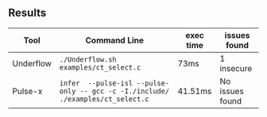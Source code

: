 ## Results

|Tool|Command Line|exec time|issues found                         |
|----------------|-------------------------------|-----------------------------|---------------------------|
|Underflow|`./Underflow.sh examples/ct_select.c`|73ms|1 insecure|
|Pulse-x|`infer  --pulse-isl --pulse-only -- gcc -c -I./include/ ./examples/ct_select.c`|41.51ms|No issues found|

